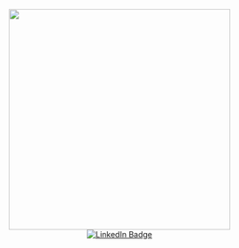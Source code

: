 <div id="header" align="center">
    <img src="https://cdn.dribbble.com/users/846207/screenshots/5495768/apple-logo-2018.gif" width="400"/>
</div>
<div id="badges" align="center">
    <a href="https://www.linkedin.com/in/nikhilthaware">
        <img src="https://dribbble.com/shots/1541997-LinkedIn-logo-animation/attachments/8865736?mode=media" alt="LinkedIn Badge"/>
    </a>
</div>
